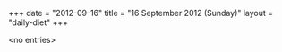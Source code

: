 +++
date = "2012-09-16"
title = "16 September 2012 (Sunday)"
layout = "daily-diet"
+++

\<no entries\>